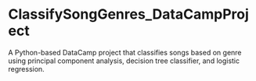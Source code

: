 # ClassifySongGenres_DataCampProject
A Python-based DataCamp project that classifies songs based on genre using principal component analysis, decision tree classifier, and logistic regression.
